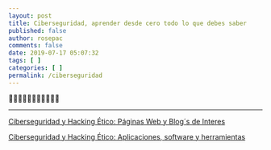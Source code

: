 ```yaml
---
layout: post
title: Ciberseguridad, aprender desde cero todo lo que debes saber
published: false
author: rosepac
comments: false
date: 2019-07-17 05:07:32
tags: [ ]
categories: [ ]
permalink: /ciberseguridad
---
```

🚧🚧🚧🚧🚧🚧🚧🚧🚧🚧🚧

* * *

[Ciberseguridad y Hacking Ético: Páginas Web y Blog´s de Interes][1]
  
[Ciberseguridad y Hacking Ético: Aplicaciones, software y herramientas][2]

 [1]: https://ciberninjas.com/ciberseguridad-y-hacking-etico/
 [2]: https://ciberninjas.com/ciberseguridad-y-hacking-etico-aplicaciones-software-y-herramientas/